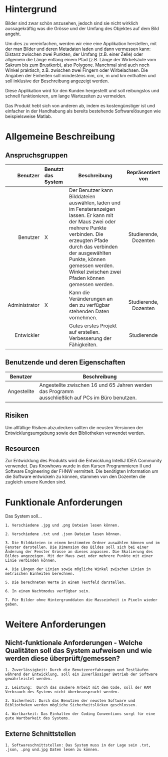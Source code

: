 # Hintergrund 

Bilder sind zwar schön anzusehen, jedoch sind sie nicht wirklich aussagekräftig was die Grösse und der Umfang des Objektes auf dem Bild angeht.  

Um dies zu vereinfachen, werden wir eine eine Applikation herstellen, mit der man Bilder und deren Metadaten laden und dann vermessen kann: Distanz zwischen zwei Punkten, der Umfang (z.B. einer Zelle) oder allgemein die Länge entlang einem Pfad (z.B. Länge der Wirbelsäule vom Sakrum bis zum Brustkorb), also Polygone. Manchmal sind auch noch Winkel praktisch, z.B. zwischen zwei Fingern oder Wirbelachsen. Die Angaben der Einheiten soll mindestens mm, cm, m und km enthalten und soll inklusive der Beschreibung angezeigt werden. 

Diese Applikation wird für den Kunden hergestellt und soll reibungslos und schnell funktionieren, um lange Wartezeiten zu vermeiden.  

Das Produkt hebt sich von anderen ab, indem es kostengünstiger ist und einfacher in der Handhabung als bereits bestehende Softwarelösungen wie beispielsweise Matlab. 

# Allgemeine Beschreibung
## Anspruchsgruppen

| Benutzer | Benutzt das System | Beschreibung | Repräsentiert von |
|--------------:|:-------------|----------------|:-------------:|
|Benutzer|X       |Der Benutzer kann Bilddateien auswählen, laden und im Fensteranzeigen lassen. Er kann mit der Maus zwei oder mehrere Punkte verbinden. Die erzeugten Pfade durch das verbinden der ausgewählten Punkte, können gemessen werden. Winkel zwischen zwei Pfaden können gemessen werden.         |Studierende, Dozenten       |
|Administrator|X       |Kann die Veränderungen an den zu verfügbar stehenden Daten vornehmen.          |Studierende, Dozenten         |
|Entwickler|        |Gutes erstes Projekt auf erstellen. Verbesserung der Fähigkeiten.          |Studierende        |

## Benutzende und deren Eigenschaften

|Benutzer   | Beschreibung  |
|---|---|
|Angestellte   |Angestellte zwischen 16 und 65 Jahren werden das Programm <br> ausschließlich auf PCs im Büro benutzen.|

## Risiken

Um allfällige Risiken abzudecken sollten die neusten Versionen der Entwicklungsumgebung sowie den Bibliotheken verwendet werden.  

## Resourcen

Zur Entwicklung des Produkts wird die Entwicklung IntelliJ IDEA Community verwendet. Das Knowhows wurde in den Kursen Programmieren II und Software Engineering der FHNW vermittelt. Die benötigten Information um die Software entwickeln zu können, stammen von den Dozenten die zugleich unsere Kunden sind.  

# Funktionale Anforderungen

Das System soll…  

    1. Verschiedene .jpg und .png Dateien lesen können. 

    2. Verschiedene .txt und .json Dateien lesen können. 

    3. Die Bilddateien in einem bestimmten Ordner auswählen können und im Fenster darstellen. Die Dimension des Bildes soll sich bei einer Änderung der Fenster Grösse an dieses anpassen. Die Skalierung des Bildes angezeigen. Mit der Maus zwei oder mehrere Punkte mit einer Linie verbinden können.

    4. Die Längen der Linien sowie mögliche Winkel zwischen Linien in metrischen Einheiten berechnen.  

    5. Die berechneten Werte in einem Textfeld darstellen.  

    6. In einem Nachtmodus verfügbar sein. 

    7. Für Bilder ohne Hintergrunddaten die Masseinheit in Pixeln wieder geben.  

# Weitere Anforderungen
## Nicht-funktionale Anforderungen - Welche Qualitäten soll das System aufweisen und wie werden diese überprüft/gemessen?

    1. Zuverlässigkeit: Durch die Benutzererfahrungen und Testläufen während der Entwicklung, soll ein Zuverlässiger Betrieb der Software gewährleistet werden.   

    2. Leistung:  Durch das saubere Arbeit mit dem Code, soll der RAM Verbrauch des Systems nicht überbeansprucht werden. 

    3. Sicherheit: Durch das Benutzen der neusten Software und Bibliotheken werden mögliche Sicherheitslücken geschlossen. 

    4. Wartbarkeit: Das Einhalten der Coding Conventions sorgt für eine gute Wartbarkeit des Systems.  

## Externe Schnittstellen

    1. Softwareschnittstellen: Das System muss in der Lage sein .txt, .json, .png und.jpg Daten lesen zu können. 

